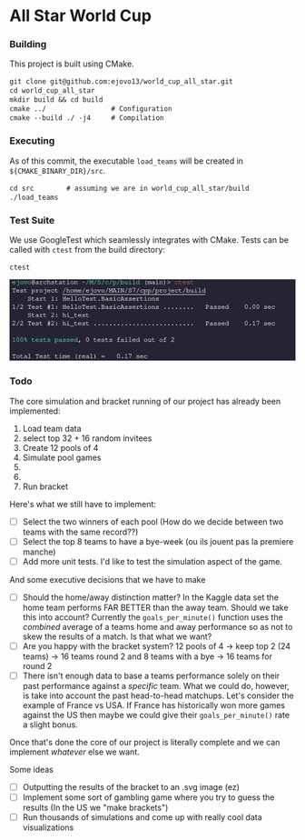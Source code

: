 # All Star World Cup

### Building

This project is built using CMake.

```
git clone git@github.com:ejovo13/world_cup_all_star.git
cd world_cup_all_star
mkdir build && cd build
cmake ../                # Configuration
cmake --build ./ -j4     # Compilation
```

### Executing

As of this commit, the executable `load_teams` will be created in `${CMAKE_BINARY_DIR}/src`. 
```
cd src        # assuming we are in world_cup_all_star/build
./load_teams
```

### Test Suite

We use GoogleTest which seamlessly integrates with CMake. Tests can be called with `ctest` from the build directory:

```
ctest
```

![expected test output](media/tests.png)


### Todo

The core simulation and bracket running of our project has already been implemented:

1. Load team data
2. select top 32 + 16 random invitees
3. Create 12 pools of 4
4. Simulate pool games
5.
6. 
7. Run bracket 

Here's what we still have to implement:

- [ ] Select the two winners of each pool (How do we decide between two teams with the same record??)
- [ ] Select the top 8 teams to have a bye-week (ou ils jouent pas la premiere manche)
- [ ] Add more unit tests. I'd like to test the simulation aspect of the game.

And some executive decisions that we have to make

- [ ] Should the home/away distinction matter? In the Kaggle data set the home team performs FAR BETTER than the away team. Should we take this into account? Currently the `goals_per_minute()` function uses the _combined_ average of a teams home and away performance so as not to skew the results of a match. Is that what we want?
- [ ] Are you happy with the bracket system? 12 pools of 4 -> keep top 2 (24 teams) -> 16 teams round 2 and 8 teams with a bye -> 16 teams for round 2
- [ ] There isn't enough data to base a teams performance solely on their past performance against a _specific_ team. What we could do, however, is take into account the past head-to-head matchups. Let's consider the example of France vs USA. If France has historically won more games against the US then maybe we could give their `goals_per_minute()` rate a slight bonus.

Once that's done the core of our project is literally complete and we can implement _whatever_ else we want.

Some ideas 

- [ ] Outputting the results of the bracket to an .svg image (ez)
- [ ] Implement some sort of gambling game where you try to guess the results (In the US we "make brackets")
- [ ] Run thousands of simulations and come up with really cool data visualizations
